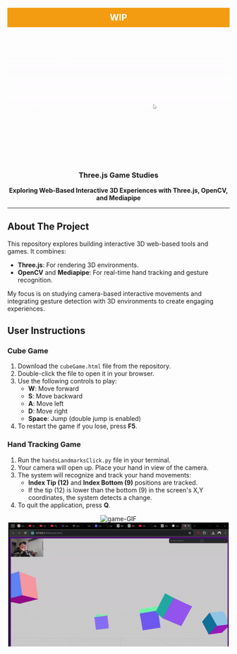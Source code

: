 <a id="readme-top"></a>

<!-- PROJECT LOGO -->
<div align="center" style="background-color: #f39c12; color: white; padding: 10px; font-size: 20px; font-weight: bold;">
  WIP
</div>
<br />

<!-- GIF Section -->
<div align="center">
  <img src="./data/gametest.gif" alt="game-GIF" width="500">
</div>

<div align="center">
  <h3 align="center">Three.js Game Studies</h3>
  <p align="center" style="font-weight: bold;">
    Exploring Web-Based Interactive 3D Experiences with Three.js, OpenCV, and Mediapipe
  </p>
</div>



---

## About The Project

This repository explores building interactive 3D web-based tools and games. It combines:

- **Three.js**: For rendering 3D environments.
- **OpenCV** and **Mediapipe**: For real-time hand tracking and gesture recognition.

My focus is on studying camera-based interactive movements and integrating gesture detection with 3D environments to create engaging experiences.

## User Instructions

### Cube Game
1. Download the `cubeGame.html` file from the repository.
2. Double-click the file to open it in your browser.
3. Use the following controls to play:
   - **W**: Move forward
   - **S**: Move backward
   - **A**: Move left
   - **D**: Move right
   - **Space**: Jump (double jump is enabled)
4. To restart the game if you lose, press **F5**.

### Hand Tracking Game
1. Run the `handsLandmarksClick.py` file in your terminal.
2. Your camera will open up. Place your hand in view of the camera.
3. The system will recognize and track your hand movements:
   - **Index Tip (12)** and **Index Bottom (9)** positions are tracked.
   - If the tip (12) is lower than the bottom (9) in the screen's X,Y coordinates, the system detects a change.
4. To quit the application, press **Q**.

<!-- GIF Section -->
<div align="center">
  <img src="./data/openclose.gif" alt="game-GIF" width="500">
</div>
<!-- GIF Section -->
<div align="center">
  <img src="./data/movedrag.gif" alt="game-GIF" width="500">
</div>
